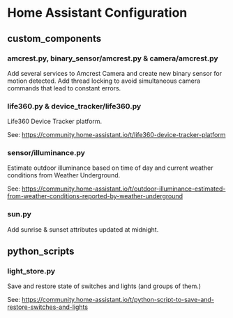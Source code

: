 # Home Assistant Configuration
## custom_components
### amcrest.py, binary_sensor/amcrest.py & camera/amcrest.py
Add several services to Amcrest Camera and create new binary sensor for motion detected. Add thread locking to avoid simultaneous camera commands that lead to constant errors.
### life360.py & device_tracker/life360.py
Life360 Device Tracker platform.

See: https://community.home-assistant.io/t/life360-device-tracker-platform
### sensor/illuminance.py
Estimate outdoor illuminance based on time of day and current weather conditions from Weather Underground.

See: https://community.home-assistant.io/t/outdoor-illuminance-estimated-from-weather-conditions-reported-by-weather-underground
### sun.py
Add sunrise & sunset attributes updated at midnight.
## python_scripts
### light_store.py
Save and restore state of switches and lights (and groups of them.)

See: https://community.home-assistant.io/t/python-script-to-save-and-restore-switches-and-lights
